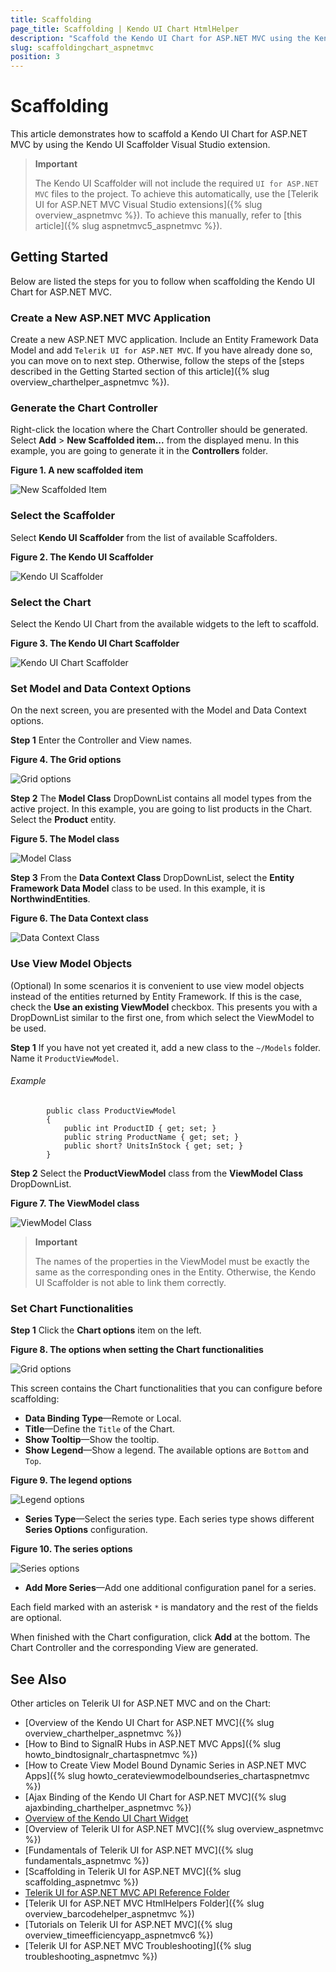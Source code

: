 ```yaml
---
title: Scaffolding
page_title: Scaffolding | Kendo UI Chart HtmlHelper
description: "Scaffold the Kendo UI Chart for ASP.NET MVC using the Kendo UI Scaffolder extension for Visual Studio."
slug: scaffoldingchart_aspnetmvc
position: 3
---
```


# Scaffolding

This article demonstrates how to scaffold a Kendo UI Chart for ASP.NET MVC by using the Kendo UI Scaffolder Visual Studio extension.

> **Important**  
>
> The Kendo UI Scaffolder will not include the required `UI for ASP.NET MVC` files to the project. To achieve this automatically, use the [Telerik UI for ASP.NET MVC Visual Studio extensions]({% slug overview_aspnetmvc %}). To achieve this manually, refer to [this article]({% slug aspnetmvc5_aspnetmvc %}).

## Getting Started

Below are listed the steps for you to follow when scaffolding the Kendo UI Chart for ASP.NET MVC.

### Create a New ASP.NET MVC Application

Create a new ASP.NET MVC application. Include an Entity Framework Data Model and add `Telerik UI for ASP.NET MVC`. If you have already done so, you can move on to next step. Otherwise, follow the steps of the [steps described in the Getting Started section of this article]({% slug overview_charthelper_aspnetmvc %}).

### Generate the Chart Controller

Right-click the location where the Chart Controller should be generated. Select **Add** > **New Scaffolded item...** from the displayed menu. In this example, you are going to generate it in the **Controllers** folder.

**Figure 1. A new scaffolded item**

![New Scaffolded Item](/images/scaffolding/new_scaffolded_item.png)

### Select the Scaffolder

Select **Kendo UI Scaffolder** from the list of available Scaffolders.

**Figure 2. The Kendo UI Scaffolder**

![Kendo UI Scaffolder](/images/scaffolding/kendo_ui_scaffolder.png)

### Select the Chart

Select the Kendo UI Chart from the available widgets to the left to scaffold.

**Figure 3. The Kendo UI Chart Scaffolder**

![Kendo UI Chart Scaffolder](/helpers/chart/images/scaffolding/kendo_ui_chart.png)

### Set Model and Data Context Options

On the next screen, you are presented with the Model and Data Context options.

**Step 1** Enter the Controller and View names.  

**Figure 4. The Grid options**

![Grid options](/helpers/grid/images/scaffolding/kendo_ui_grid1.png)

**Step 2** The **Model Class** DropDownList contains all model types from the active project. In this example, you are going to list products in the Chart. Select the **Product** entity.

**Figure 5. The Model class**

![Model Class](/helpers/grid/images/scaffolding/model_class.png)

**Step 3** From the **Data Context Class** DropDownList, select the **Entity Framework Data Model** class to be used. In this example, it is **NorthwindEntities**.  

**Figure 6. The Data Context class**

![Data Context Class](/helpers/grid/images/scaffolding/data_context_class.png)

### Use View Model Objects

(Optional) In some scenarios it is convenient to use view model objects instead of the entities returned by Entity Framework. If this is the case, check the **Use an existing ViewModel** checkbox. This presents you with a DropDownList similar to the first one, from which select the ViewModel to be used.

**Step 1** If you have not yet created it, add a new class to the `~/Models` folder. Name it `ProductViewModel`.

###### Example

	        public class ProductViewModel
	        {
	            public int ProductID { get; set; }
	            public string ProductName { get; set; }
	            public short? UnitsInStock { get; set; }
	        }

**Step 2** Select the **ProductViewModel** class from the **ViewModel Class** DropDownList.  

**Figure 7. The ViewModel class**

![ViewModel Class](/helpers/grid/images/scaffolding/view_model_class.png)

> **Important**
>
> The names of the properties in the ViewModel must be exactly the same as the corresponding ones in the Entity. Otherwise, the Kendo UI Scaffolder is not able to link them correctly.

### Set Chart Functionalities

**Step 1** Click the **Chart options** item on the left.  

**Figure 8. The options when setting the Chart functionalities**

![Grid options](/helpers/chart/images/scaffolding/kendo_ui_chart2.png)  

This screen contains the Chart functionalities that you can configure before scaffolding:
* **Data Binding Type**&mdash;Remote or Local.
* **Title**&mdash;Define the `Title` of the Chart.   
* **Show Tooltip**&mdash;Show the tooltip.    
* **Show Legend**&mdash;Show a legend. The available options are `Bottom` and `Top`.

**Figure 9. The legend options**

![Legend options](/helpers/chart/images/scaffolding/legend.png)

* **Series Type**&mdash;Select the series type. Each series type shows different **Series Options** configuration.

**Figure 10. The series options**

![Series options](/helpers/chart/images/scaffolding/series_options_1.png)

* **Add More Series**&mdash;Add one additional configuration panel for a series.

Each field marked with an asterisk `*` is mandatory and the rest of the fields are optional.

When finished with the Chart configuration, click **Add** at the bottom. The Chart Controller and the corresponding View are generated.

## See Also

Other articles on Telerik UI for ASP.NET MVC and on the Chart:

* [Overview of the Kendo UI Chart for ASP.NET MVC]({% slug overview_charthelper_aspnetmvc %})
* [How to Bind to SignalR Hubs in ASP.NET MVC Apps]({% slug howto_bindtosignalr_chartaspnetmvc %})
* [How to Create View Model Bound Dynamic Series in ASP.NET MVC Apps]({% slug howto_cerateviewmodelboundseries_chartaspnetmvc %})
* [Ajax Binding of the Kendo UI Chart for ASP.NET MVC]({% slug ajaxbinding_charthelper_aspnetmvc %})
* [Overview of the Kendo UI Chart Widget](http://docs.telerik.com/kendo-ui/controls/charts/overview)
* [Overview of Telerik UI for ASP.NET MVC]({% slug overview_aspnetmvc %})
* [Fundamentals of Telerik UI for ASP.NET MVC]({% slug fundamentals_aspnetmvc %})
* [Scaffolding in Telerik UI for ASP.NET MVC]({% slug scaffolding_aspnetmvc %})
* [Telerik UI for ASP.NET MVC API Reference Folder](/api/Kendo.Mvc/AggregateFunction)
* [Telerik UI for ASP.NET MVC HtmlHelpers Folder]({% slug overview_barcodehelper_aspnetmvc %})
* [Tutorials on Telerik UI for ASP.NET MVC]({% slug overview_timeefficiencyapp_aspnetmvc6 %})
* [Telerik UI for ASP.NET MVC Troubleshooting]({% slug troubleshooting_aspnetmvc %})
